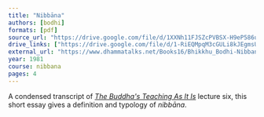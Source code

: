 ```yaml
---
title: "Nibbāna"
authors: [bodhi]
formats: [pdf]
source_url: "https://drive.google.com/file/d/1XXNh11FJSZcPVBSX-H9eP586u86E3EoD/view?usp=drivesdk"
drive_links: ["https://drive.google.com/file/d/1-RiEQMpqM3cGULi8kJEgmsU87PTfpqXv/view?usp=drivesdk"]
external_url: "https://www.dhammatalks.net/Books16/Bhikkhu_Bodhi-Nibbana.pdf"
year: 1981
course: nibbana
pages: 4
---
```


A condensed transcript of [_The Buddha's Teaching As It Is_](/content/av/as-it-is_bodhi) lecture six, this short essay gives a definition and typology of *nibbāna*.


